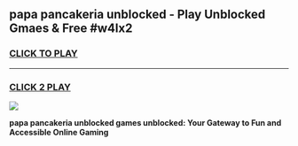 
## papa pancakeria unblocked - Play Unblocked Gmaes & Free #w4lx2
<h3>
<a href="https://news.freeplayer.one?title=papa_pancakeria_unblocked&ref=03M">CLICK TO PLAY</a></h3>
<hr>

<h3>
<a href="https://news.freeplayer.one?title=papa_pancakeria_unblocked&ref=03M">CLICK 2 PLAY</a>
  
</h3>

<a href="https://news.freeplayer.one?title=papa_pancakeria_unblocked&ref=03M"><img src="https://clearcache.store/games.png"></a>


**papa pancakeria unblocked games unblocked: Your Gateway to Fun and Accessible Online Gaming**
